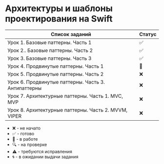 # Архитектуры и шаблоны проектирования на Swift

| Список заданий                                       | Статус             |
| ---------------------------------------------------- | ------------------ |
| Урок 1. Базовые паттерны. Часть 1                    | :white_check_mark: |
| Урок 2.. Базовые паттерны. Часть 2                   | :white_check_mark: |
| Урок 3. Базовые паттерны. Часть 3                    | :white_check_mark: |
| Урок 4. Продвинутые паттерны. Часть 1                | :memo:             |
| Урок 5. Продвинутые паттерны. Часть 2                | :x:                |
| Урок 6. Продвинутые паттерны. Часть 3. Антипаттерны  | :x:                |
| Урок 7. Архитектурные паттерны. Часть 1. MVC, MVP    | :x:                |
| Урок 8. Архитектурные паттерны. Часть 2. MVVM, VIPER | :x:                |

-   :x: - не начато
-   :white_check_mark: - готово
-   :memo: - в работе
-   :mag: - на проверке
-   :warning: - требуются исправления
-   :cyclone: - в ожидании выдачи задания
